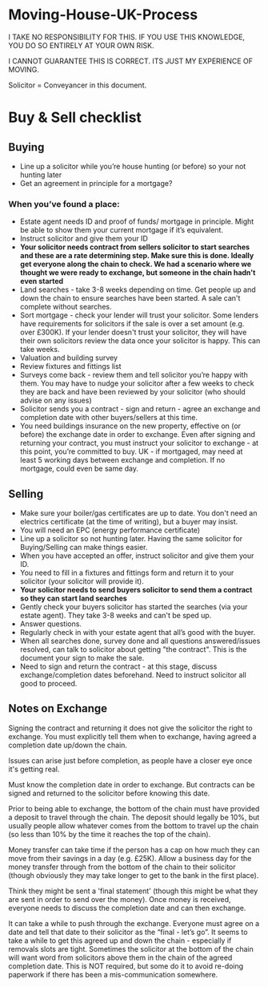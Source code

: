 # Moving-House-UK-Process

I TAKE NO RESPONSIBILITY FOR THIS. IF YOU USE THIS KNOWLEDGE, YOU DO SO ENTIRELY AT YOUR OWN RISK.

I CANNOT GUARANTEE THIS IS CORRECT. ITS JUST MY EXPERIENCE OF MOVING.

Solicitor = Conveyancer in this document.

# Buy & Sell checklist

## Buying


- Line up a solicitor while you’re house hunting (or before) so your not hunting later
- Get an agreement in principle for a mortgage?

### When you’ve found a place:

- Estate agent needs ID and proof of funds/ mortgage in principle. Might be able to show them your current mortgage if it’s equivalent.
- Instruct solicitor and give them your ID
- **Your solicitor needs contract from sellers solicitor to start searches and these are a rate determining step. Make sure this is done. Ideally get everyone along the chain to check. We had a scenario where we thought we were ready to exchange, but someone in the chain hadn't even started**
- Land searches - take 3-8 weeks depending on time. Get people up and down the chain to ensure searches have been started. A sale can't complete without searches.
- Sort mortgage - check your lender will trust your solicitor. Some lenders have requirements for solicitors if the sale is over a set amount (e.g. over £300K). If your lender doesn't trust your solicitor, they will have their own solicitors review the data once your solicitor is happy. This can take weeks.
- Valuation and building survey
- Review fixtures and fittings list
- Surveys come back - review them and tell solicitor you’re happy with them. You may have to nudge your solicitor after a few weeks to check they are back and have been reviewed by your solicitor (who should advise on any issues)
- Solicitor sends you a contract - sign and return - agree an exchange and completion date with other buyers/sellers at this time.
- You need buildings insurance on the new property, effective on (or before) the exchange date in order to exchange.
Even after signing and returning your contract, you must instruct your solicitor to exchange - at this point, you’re committed to buy. UK - if mortgaged, may need at least 5 working days between exchange and completion. If no mortgage, could even be same day.



## Selling
- Make sure your boiler/gas certificates are up to date. You don't need an electrics certificate (at the time of writing), but a buyer may insist.
- You will need an EPC (energy performance certificate)
- Line up a solicitor so not hunting later. Having the same solicitor for Buying/Selling can make things easier.
- When you have accepted an offer, instruct solicitor and give them your ID.
- You need to fill in a fixtures and fittings form and return it to your solicitor (your solicitor will provide it).
- **Your solicitor needs to send buyers solicitor to send them a contract so they can start land searches**
- Gently check your buyers solicitor has started the searches (via your estate agent). They take 3-8 weeks and can't be sped up.
- Answer questions.
- Regularly check in with your estate agent that all’s good with the buyer.
- When all searches done, survey done and all questions answered/issues resolved, can talk to solicitor about getting "the contract". This is the document your sign to make the sale.
- Need to sign and return the contract - at this stage, discuss exchange/completion dates beforehand. Need to instruct solicitor all good to proceed.




## Notes on Exchange

Signing the contract and returning it does not give the solicitor the right to exchange. You must explicitly tell them when to exchange, having agreed a completion date up/down the chain.

Issues can arise just before completion, as people have a closer eye once it's getting real.

Must know the completion date in order to exchange. But contracts can be signed and returned to the solicitor before knowing this date.

Prior to being able to exchange, the bottom of the chain must have provided a deposit to travel through the chain. The deposit should legally be 10%, but usually people allow whatever comes from the bottom to travel up the chain (so less than 10% by the time it reaches the top of the chain). 

Money transfer can take time if the person has a cap on how much they can move from their savings in a day (e.g. £25K). Allow a business day for the money transfer through from the bottom of the chain to their solicitor (though obviously they may take longer to get to the bank in the first place).

Think they might be sent a 'final statement' (though this might be what they are sent in order to send over the money). Once money is received, everyone needs to discuss the completion date and can then exchange.

It can take a while to push through the exchange. Everyone must agree on a date and tell that date to their solicitor as the “final - let’s go”. It seems to take a while to get this agreed up and down the chain - especially if removals slots are tight. Sometimes the solicitor at the bottom of the chain will want word from solicitors above them in the chain of the agreed completion date. This is NOT required, but some do it to avoid re-doing paperwork if there has been a mis-communication somewhere.
